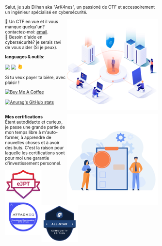 







Salut, je suis Dilhan aka "ArK4nes", un passioné de CTF et accessoirement un ingénieur spécialisé en cybersécurité.




 <img align="right" alt="GIF" src="https://github.com/arkanes-wetroque/arkanes-wetroque/blob/main/cyber1.gif?raw=true" width="300" height="300" />

  
  💼 Un CTF en vue et il vous manque quelqu'un? contactez-moi: [email](mailto:nidocale@protonmail.com). </br>
  💬 Besoin d'aide en cybersécurité? je serais ravi de vous aider (Si je peux).

**languages & outils:**  

<code><img height="20" src="https://raw.githubusercontent.com/jmnote/z-icons/master/svg/python.svg"></code>
<code><img height="20" src="https://raw.githubusercontent.com/jmnote/z-icons/master/svg/bash.svg"></code>
<code><img height="20" src="https://raw.githubusercontent.com/github/explore/80688e429a7d4ef2fca1e82350fe8e3517d3494d/topics/firebase/firebase.png"></code>

Si tu veux payer ta bière, avec plaisir !

<a href="https://www.buymeacoffee.com/" target="_blank"><img src="https://cdn.buymeacoffee.com/buttons/v2/default-red.png" alt="Buy Me A Coffee" width="150" ></a>
</br>
</br>
 [![Anurag's GitHub stats](https://github-readme-stats.vercel.app/api?username=arkanes-wetroque)](https://github.com/arkanes-wetroque/github-readme-stats)
</br>
</br>

 <img align="Right" alt="GIF" src="https://github.com/arkanes-wetroque/arkanes-wetroque/blob/main/41175-iso-9001-certification-animation.gif" width="300" height="300" />
 

 
 

**Mes certifications** </br>
Étant autodidacte et curieux, je passe une grande partie de mon temps libre à m'auto-former, à apprendre de nouvelles choses et à avoir des buts. C'est la raison pour laquelle les certifications sont pour moi une garantie d'investissement personnel.
</br>


<img align="left" alt="GIF" src="https://github.com/arkanes-wetroque/arkanes-wetroque/blob/main/eJPT.png?raw=true" width="120" height="95" />
<img align="left" alt="GIF" src="https://github.com/arkanes-wetroque/arkanes-wetroque/blob/main/Foundations_of_MITRE_ATT_CK_Badge.png?raw=true" width="120" height="120" />
<img align="left" alt="GIF" src="https://github.com/arkanes-wetroque/arkanes-wetroque/blob/main/allstar.png?raw=true" width="120" height="120" />








